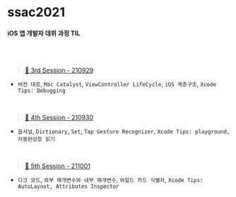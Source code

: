 # ssac2021

#### iOS 앱 개발자 데뷔 과정 TIL ####   

<br>

<br>

> [🌱 3rd Session - 210929](./TIL/day3-210929)

* `버전 대응`, `Mac Catalyst`, `ViewController LifeCycle`, `iOS 계층구조`, `Xcode Tips: Debugging `  

<br>

> [🌱 4th Session - 210930](./TIL/day4-210930)

* `옵셔널`, `Dictionary`, `Set`, `Tap Gesture Recognizer`, `Xcode Tips: playground, 자동완성창 읽기 `  

<br>

> [🌱 5th Session - 211001](./TIL/day5-211001)

* `다크 모드`, `외부 매개변수와 내부 매개변수`, `와일드 카드 식별자`,  `Xcode Tips: AutoLayout, Attributes Inspector `  

<br>



